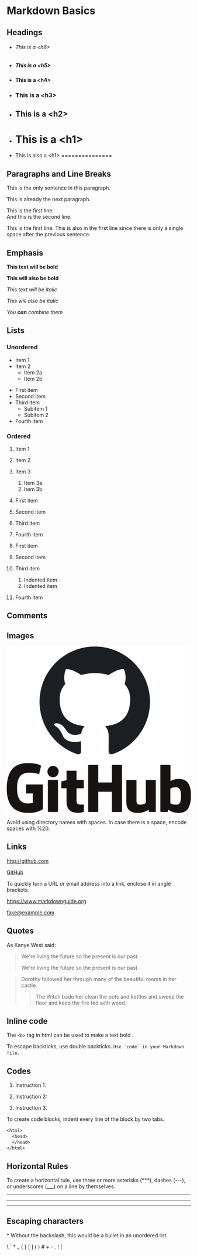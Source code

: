 # Markdown Basics

## Headings

* ###### This is a \<h6\>
* ##### This is a \<h5\>
* #### This is a \<h4\>
* ### This is a \<h3\>
* ## This is a \<h2\>
* # This is a \<h1\>
* This is also a \<h1\>
===============

## Paragraphs and Line Breaks
This is the only sentence in this paragraph.

This is already the next paragraph.

This is the first line.  
And this is the second line.

This is the first line.
This is also in the first line since there is only a single space after the previous sentence.

## Emphasis

**This text will be bold**

__This will also be bold__

*This text will be italic*

_This will also be italic_

_You **can** combine them_

## Lists
### Unordered
* Item 1
* Item 2
  * Item 2a
  * Item 2b


- First item
- Second item
- Third item
    - Subitem 1
    - Subitem 2
- Fourth item

### Ordered
1. Item 1
1. Item 2
1. Item 3
   1. Item 3a
   1. Item 3b


1. First item
2. Second item
3. Third item
4. Fourth item


1. First item
2. Second item
3. Third item
    1. Indented item
    2. Indented item
4. Fourth item   

## Comments
<!--- This will be ignored --->

## Images
![GitHub Logo](/images/markdown%20basics/logo.png)

Avoid using directory names with spaces. In case there is a space, encode spaces with %20.

## Links

http://github.com

[GitHub](http://github.com "Github Website")

To quickly turn a URL or email address into a link, enclose it in angle brackets.

<https://www.markdownguide.org>  

<fake@example.com>


## Quotes

As Kanye West said:

> We're living the future so the present is our past.
>
> We're living the future so the present is our past.

> Dorothy followed her through many of the beautiful rooms in her castle.
>
>> The Witch bade her clean the pots and kettles and sweep the floor and keep the fire fed with wood.

## Inline code
The `<b>` tag in html can be used to make a text bold .

To escape backticks, use double backticks. ``Use `code` in your Markdown file.``

## Codes

1.  Instruction 1.
2.  Instruction 2:
        <html>
          <head>
            <title>Test</title>
          </head>
        <html>

3.  Instruction 3.

To create code blocks, indent every line of the block by two tabs.

    <html>
      <head>
      </head>
    </html>

## Horizontal Rules
To create a horizontal rule, use three or more asterisks (***), dashes (---), or underscores (___) on a line by themselves.

***

---

___


## Escaping characters

\* Without the backslash, this would be a bullet in an unordered list.

\\
\`
\*
\_
\{
\}
\[
\]
\(
\)
\#
\+
\-
\.
\!
\|
